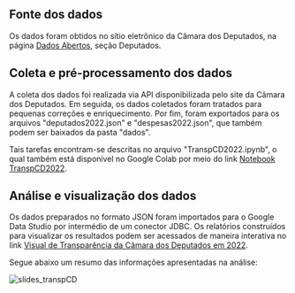 ## Fonte dos dados 

Os dados foram obtidos no sítio eletrônico da Câmara dos Deputados, na página <a href="https://dadosabertos.camara.leg.br/swagger/api.html">Dados Abertos</a>, seção Deputados.

## Coleta e pré-processamento dos dados

A coleta dos dados foi realizada via API disponibilizada pelo site da Câmara dos Deputados. Em seguida, os dados coletados foram tratados para pequenas correções e enriquecimento. Por fim, foram exportados para os arquivos "deputados2022.json" e "despesas2022.json", que também podem ser baixados da pasta "dados". 

Tais tarefas encontram-se descritas no arquivo "TranspCD2022.ipynb", o qual também está disponível no Google Colab por meio do link <a href="https://colab.research.google.com/drive/1KUTMeG-4TpZ_wmUNFSTCsm5P3a8h7SoC">Notebook TranspCD2022</a>.

## Análise e visualização dos dados

Os dados preparados no formato JSON foram importados para o Google Data Studio por intermédio de um conector JDBC. Os relatórios construídos para visualizar os resultados podem ser acessados de maneira interativa no link <a href="https://lookerstudio.google.com/reporting/3e51a065-a2ca-457b-838a-6a636c654641">Visual de Transparência da Câmara dos Deputados em 2022</a>.

Segue abaixo um resumo das informações apresentadas na análise: 

![slides_transpCD](https://user-images.githubusercontent.com/90117229/219652283-12d6bc93-cb37-4c8d-95fd-8cfc259bd2c2.gif)

